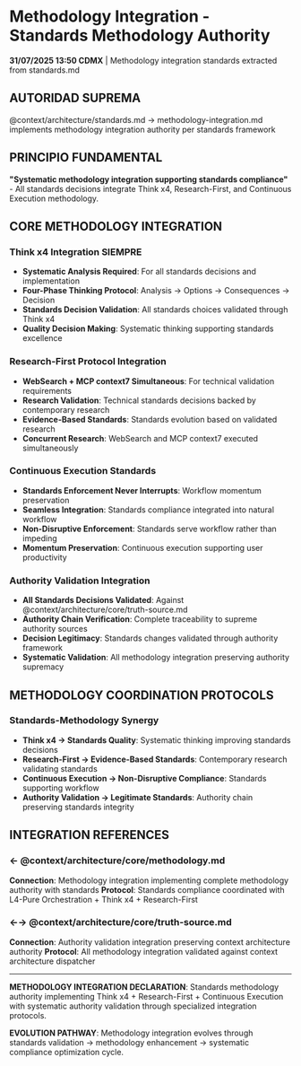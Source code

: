 # Methodology Integration - Standards Methodology Authority

**31/07/2025 13:50 CDMX** | Methodology integration standards extracted from standards.md

## AUTORIDAD SUPREMA
@context/architecture/standards.md → methodology-integration.md implements methodology integration authority per standards framework

## PRINCIPIO FUNDAMENTAL
**"Systematic methodology integration supporting standards compliance"** - All standards decisions integrate Think x4, Research-First, and Continuous Execution methodology.

## CORE METHODOLOGY INTEGRATION

### **Think x4 Integration SIEMPRE** 
- **Systematic Analysis Required**: For all standards decisions and implementation
- **Four-Phase Thinking Protocol**: Analysis → Options → Consequences → Decision
- **Standards Decision Validation**: All standards choices validated through Think x4
- **Quality Decision Making**: Systematic thinking supporting standards excellence

### **Research-First Protocol Integration**
- **WebSearch + MCP context7 Simultaneous**: For technical validation requirements
- **Research Validation**: Technical standards decisions backed by contemporary research  
- **Evidence-Based Standards**: Standards evolution based on validated research
- **Concurrent Research**: WebSearch and MCP context7 executed simultaneously

### **Continuous Execution Standards**
- **Standards Enforcement Never Interrupts**: Workflow momentum preservation
- **Seamless Integration**: Standards compliance integrated into natural workflow
- **Non-Disruptive Enforcement**: Standards serve workflow rather than impeding
- **Momentum Preservation**: Continuous execution supporting user productivity

### **Authority Validation Integration**
- **All Standards Decisions Validated**: Against @context/architecture/core/truth-source.md
- **Authority Chain Verification**: Complete traceability to supreme authority sources
- **Decision Legitimacy**: Standards changes validated through authority framework
- **Systematic Validation**: All methodology integration preserving authority supremacy

## METHODOLOGY COORDINATION PROTOCOLS

### **Standards-Methodology Synergy**
- **Think x4 → Standards Quality**: Systematic thinking improving standards decisions
- **Research-First → Evidence-Based Standards**: Contemporary research validating standards
- **Continuous Execution → Non-Disruptive Compliance**: Standards supporting workflow
- **Authority Validation → Legitimate Standards**: Authority chain preserving standards integrity

## INTEGRATION REFERENCES

### ← @context/architecture/core/methodology.md
**Connection**: Methodology integration implementing complete methodology authority with standards
**Protocol**: Standards compliance coordinated with L4-Pure Orchestration + Think x4 + Research-First

### ←→ @context/architecture/core/truth-source.md
**Connection**: Authority validation integration preserving context architecture authority
**Protocol**: All methodology integration validated against context architecture dispatcher

---

**METHODOLOGY INTEGRATION DECLARATION**: Standards methodology authority implementing Think x4 + Research-First + Continuous Execution with systematic authority validation through specialized integration protocols.

**EVOLUTION PATHWAY**: Methodology integration evolves through standards validation → methodology enhancement → systematic compliance optimization cycle.
